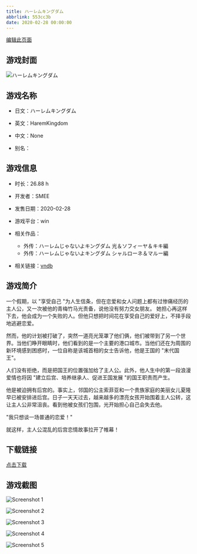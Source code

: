 ```yaml
---
title: ハーレムキングダム
abbrlink: 553cc3b
date: 2020-02-28 00:00:00
---
```

[编辑此页面](https://github.com/ACG-3/ADV3-source/blob/main/source/_posts/games/%E3%83%8F%E3%83%BC%E3%83%AC%E3%83%A0%E3%82%AD%E3%83%B3%E3%82%B0%E3%83%80%E3%83%A0.md)

## 游戏封面

![ハーレムキングダム](https://pan.timero.xyz/d/onedrive/img_lib_001/%E3%83%8F%E3%83%BC%E3%83%AC%E3%83%A0%E3%82%AD%E3%83%B3%E3%82%B0%E3%83%80%E3%83%A0_cover.avif)


## 游戏名称

- 日文：ハーレムキングダム
- 英文：HaremKingdom
- 中文：None

- 别名：


## 游戏信息

- 时长：26.88 h
- 开发者：SMEE
- 发售日期：2020-02-28
- 游戏平台：win
- 相关作品：
   - 外传：ハーレムじゃないよキングダム 光＆ソフィーヤ＆キキ編
   - 外传：ハーレムじゃないよキングダム シャルローネ＆マルー編

- 相关链接：[vndb](https://vndb.org/v26765)


## 游戏简介

一个假期，以 "享受自己 "为人生信条，但在恋爱和女人问题上都有过惨痛经历的主人公，又一次被他的青梅竹马光责备，说他没有努力交女朋友。
她担心再这样下去，他会成为一个失败的人。但他只想把时间花在享受自己的爱好上，不择手段地逃避恋爱。

然而，他的计划被打破了，突然一道亮光笼罩了他们俩，他们被带到了另一个世界。当他们睁开眼睛时，他们看到的是一个主要的港口城市。当他们还在为周围的新环境感到困惑时，一位自称是该城首相的女士告诉他，他是王国的 "末代国王"。

人们没有拒绝，而是把国王的位置强加给了主人公。此外，他人生中的第一段浪漫爱情也将因 "建立后宫、培养继承人、促进王国发展 "的国王职责而产生。

他是被迫拥有后宫的。事实上，邻国的公主索菲亚和一个贵族家庭的美丽女儿夏隆早已被安排进后宫。日子一天天过去，越来越多的漂亮女孩开始围着主人公转，这让主人公非常沮丧。看到他被女孩们包围，光开始担心自己会失去他。

"我只想谈一场普通的恋爱！"

就这样，主人公混乱的后宫恋情故事拉开了帷幕！




## 下载链接

[点击下载](https://pan.timero.xyz/onedrive/adv_lib_001/%E3%83%8F%E3%83%BC%E3%83%AC%E3%83%A0%E3%82%AD%E3%83%B3%E3%82%B0%E3%83%80%E3%83%A0)


## 游戏截图


![Screenshot 1](https://pan.timero.xyz/d/onedrive/img_lib_001/%E3%83%8F%E3%83%BC%E3%83%AC%E3%83%A0%E3%82%AD%E3%83%B3%E3%82%B0%E3%83%80%E3%83%A0_Screenshot_1.avif)

![Screenshot 2](https://pan.timero.xyz/d/onedrive/img_lib_001/%E3%83%8F%E3%83%BC%E3%83%AC%E3%83%A0%E3%82%AD%E3%83%B3%E3%82%B0%E3%83%80%E3%83%A0_Screenshot_2.avif)

![Screenshot 3](https://pan.timero.xyz/d/onedrive/img_lib_001/%E3%83%8F%E3%83%BC%E3%83%AC%E3%83%A0%E3%82%AD%E3%83%B3%E3%82%B0%E3%83%80%E3%83%A0_Screenshot_3.avif)

![Screenshot 4](https://pan.timero.xyz/d/onedrive/img_lib_001/%E3%83%8F%E3%83%BC%E3%83%AC%E3%83%A0%E3%82%AD%E3%83%B3%E3%82%B0%E3%83%80%E3%83%A0_Screenshot_4.avif)

![Screenshot 5](https://pan.timero.xyz/d/onedrive/img_lib_001/%E3%83%8F%E3%83%BC%E3%83%AC%E3%83%A0%E3%82%AD%E3%83%B3%E3%82%B0%E3%83%80%E3%83%A0_Screenshot_5.avif)

